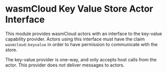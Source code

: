 # wasmCloud Key Value Store Actor Interface

This module provides wasmCloud actors with an interface to the key-value capability provider. Actors using this
interface must have the claim `wasmcloud:keyvalue` in order to have permission to communicate with the store.

The key-value provider is one-way, and only accepts host calls from the actor. This provider does _not_
deliver messages to actors.
